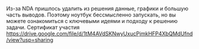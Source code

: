 Из-за NDA пришлось удалить из решения данные, графики и большую часть выводов.
Поэтому ноутбук бессмысленно запускать, но вы можете ознакомиться с ключевыми идеями и подходу к решению задачи.
Сертификат участия https://drive.google.com/file/d/1tM4AVdSKNwyUxucPjmkHFP4XbQMdUfnd/view?usp=sharing
